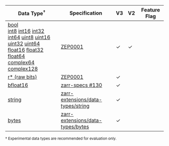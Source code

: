 | Data Type<sup>†</sup> | Specification | V3 | V2 | Feature Flag |
| --------- | --- | ----- | -- | ------------ |
| [bool]<br>[int8] [int16] [int32] [int64] [uint8] [uint16] [uint32] [uint64]<br>[float16] [float32] [float64]<br>[complex64] [complex128] | [ZEP0001] | &check; | &check; | |
[r* (raw bits)] | [ZEP0001] | &check; | | |
| [bfloat16] | [zarr-specs #130] | &check; | | |
| [string] | [zarr-extensions/data-types/string] | &check; | | |
| [bytes](crate::data_type::DataType::Bytes) | [zarr-extensions/data-types/bytes] | &check; | | |

<sup>† Experimental data types are recommended for evaluation only.</sup>

[bool]: crate::data_type::DataType::Bool
[int8]: crate::data_type::DataType::Int8
[int16]: crate::data_type::DataType::Int16
[int32]: crate::data_type::DataType::Int32
[int64]: crate::data_type::DataType::Int64
[uint8]: crate::data_type::DataType::UInt8
[uint16]: crate::data_type::DataType::UInt16
[uint32]: crate::data_type::DataType::UInt32
[uint64]: crate::data_type::DataType::UInt64
[float16]: crate::data_type::DataType::Float16
[float32]: crate::data_type::DataType::Float32
[float64]: crate::data_type::DataType::Float64
[complex64]: crate::data_type::DataType::Complex64
[complex128]: crate::data_type::DataType::Complex128
[bfloat16]: crate::data_type::DataType::BFloat16
[r* (raw bits)]: crate::data_type::DataType::RawBits
[string]: crate::data_type::DataType::String

[ZEP0001]: https://zarr.dev/zeps/accepted/ZEP0001.html
[zarr-specs #130]: https://github.com/zarr-developers/zarr-specs/issues/130
[ZEP0007 (draft)]: https://github.com/zarr-developers/zeps/pull/47
[zarr-extensions/data-types/string]: https://github.com/zarr-developers/zarr-extensions/tree/main/data-types/string
[zarr-extensions/data-types/bytes]: https://github.com/zarr-developers/zarr-extensions/tree/main/data-types/bytes